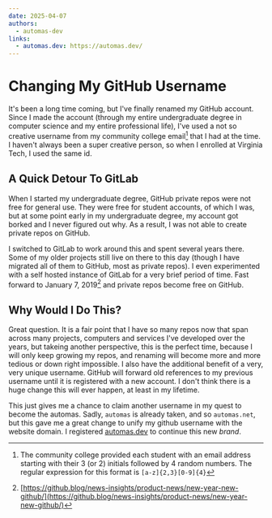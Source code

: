 ```yaml
---
date: 2025-04-07
authors:
  - automas-dev
links:
  - automas.dev: https://automas.dev/
---
```


# Changing My GitHub Username

It's been a long time coming, but I've finally renamed my GitHub account. Since
I made the account (through my entire undergraduate degree in computer science
and my entire professional life), I've used a not so creative username from my
community college email[^1] that I had at the time. I haven't always been a
super creative person, so when I enrolled at Virginia Tech, I used the same id.

<!-- more -->

## A Quick Detour To GitLab

When I started my undergraduate degree, GitHub private repos were not free for
general use. They were free for student accounts, of which I was, but at some
point early in my undergraduate degree, my account got borked and I never
figured out why. As a result, I was not able to create private repos on GitHub.

I switched to GitLab to work around this and spent several years there. Some of
my older projects still live on there to this day (though I have migrated all of
them to GitHub, most as private repos). I even experimented with a self hosted
instance of GitLab for a very brief period of time. Fast forward to January 7,
2019[^2] and private repos become free on GitHub.

## Why Would I Do This?

Great question. It is a fair point that I have so many repos now that span
across many projects, computers and services I've developed over the years, but
takeing another perspective, this is the perfect time, because I will only keep
growing my repos, and renaming will become more and more tedious or down right
impossible. I also have the additional benefit of a very, very unique username.
GitHub will forward old references to my previous username until it is
registered with a new account. I don't think there is a huge change this will
ever happen, at least in my lifetime.

This just gives me a chance to claim another username in my quest to become the
automas. Sadly, `automas` is already taken, and so `automas.net`, but this gave
me a great change to unify my github username with the website domain. I
registered [automas.dev](https://automas.dev/) to continue this new _brand_.

[^1]: The community college provided each student with an email address starting
      with their 3 (or 2) initials followed by 4 random numbers. The regular
      expression for this format is `[a-z]{2,3}[0-9]{4}`

[^2]: [https://github.blog/news-insights/product-news/new-year-new-github/](https://github.blog/news-insights/product-news/new-year-new-github/)

